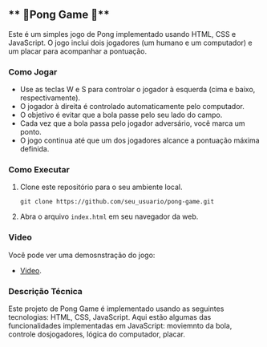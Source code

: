 ## ** 🏓Pong Game  🏓**


Este é um simples jogo de Pong implementado usando HTML, CSS e JavaScript. O jogo inclui dois jogadores (um humano e um computador) e um placar para acompanhar a pontuação.

### Como Jogar

- Use as teclas W e S para controlar o jogador à esquerda (cima e baixo, respectivamente).
- O jogador à direita é controlado automaticamente pelo computador.
- O objetivo é evitar que a bola passe pelo seu lado do campo.
- Cada vez que a bola passa pelo jogador adversário, você marca um ponto.
- O jogo continua até que um dos jogadores alcance a pontuação máxima definida.

### Como Executar

1. Clone este repositório para o seu ambiente local.
   ```
   git clone https://github.com/seu_usuario/pong-game.git
   ```
2. Abra o arquivo `index.html` em seu navegador da web.

### Video

Você pode ver uma demosnstração do jogo:

- [Video](https://github.com/leticiaveigacs/ponggame/issues/1#issue-2273890176).


###  Descrição Técnica

Este projeto de Pong Game é implementado usando as seguintes tecnologias: HTML, CSS, JavaScript. Aqui estão algumas das funcionalidades implementadas em JavaScript: moviemnto da bola, controle dosjogadores, lógica do computador, placar.





